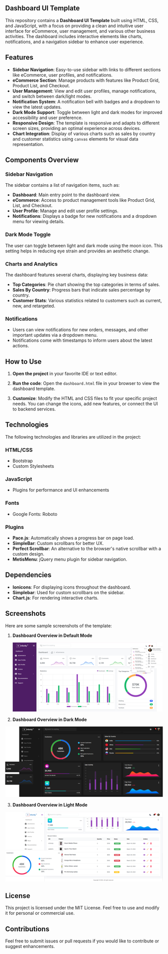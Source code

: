 ## Dashboard UI Template
This repository contains a **Dashboard UI Template** built using HTML, CSS, and JavaScript, with a focus on providing a clean and intuitive user interface for eCommerce, user management, and various other business activities. The dashboard includes interactive elements like charts, notifications, and a navigation sidebar to enhance user experience.


## Features

- **Sidebar Navigation**: Easy-to-use sidebar with links to different sections like eCommerce, user profiles, and notifications.
- **eCommerce Section**: Manage products with features like Product Grid, Product List, and Checkout.
- **User Management**: View and edit user profiles, manage notifications, and switch between dark/light modes.
- **Notification System**: A notification bell with badges and a dropdown to view the latest updates.
- **Dark Mode Support**: Toggle between light and dark modes for improved accessibility and user preference.
- **Responsive Design**: The template is responsive and adapts to different screen sizes, providing an optimal experience across devices.
- **Chart Integration**: Display of various charts such as sales by country and customer statistics using `canvas` elements for visual data representation.


## Components Overview

### Sidebar Navigation
The sidebar contains a list of navigation items, such as:
- **Dashboard**: Main entry point to the dashboard view.
- **eCommerce**: Access to product management tools like Product Grid, List, and Checkout.
- **User Profile**: Manage and edit user profile settings.
- **Notifications**: Displays a badge for new notifications and a dropdown menu for viewing details.


### Dark Mode Toggle
The user can toggle between light and dark mode using the moon icon. This setting helps in reducing eye strain and provides an aesthetic change.


### Charts and Analytics
The dashboard features several charts, displaying key business data:
- **Top Categories**: Pie chart showing the top categories in terms of sales.
- **Sales By Country**: Progress bars that indicate sales percentage by country.
- **Customer Stats**: Various statistics related to customers such as current, new, and retargeted.


### Notifications
- Users can view notifications for new orders, messages, and other important updates via a dropdown menu.
- Notifications come with timestamps to inform users about the latest actions.

## How to Use
1. **Open the project** in your favorite IDE or text editor.

2. **Run the code**:
   Open the `dashboard.html` file in your browser to view the dashboard template.

3. **Customize**:
   Modify the HTML and CSS files to fit your specific project needs. You can change the icons, add new features, or connect the UI to backend services.

## Technologies
The following technologies and libraries are utilized in the project:

### **HTML/CSS**
- Bootstrap
- Custom Stylesheets

### **JavaScript**
- Plugins for performance and UI enhancements

### **Fonts**
- Google Fonts: Roboto

### **Plugins**
- **Pace.js**: Automatically shows a progress bar on page load.
- **SimpleBar**: Custom scrollbars for better UX.
- **Perfect Scrollbar**: An alternative to the browser's native scrollbar with a custom design.
- **MetisMenu**: jQuery menu plugin for sidebar navigation.

## Dependencies

- **Ionicons**: For displaying icons throughout the dashboard.
- **Simplebar**: Used for custom scrollbars on the sidebar.
- **Chart.js**: For rendering interactive charts.





## Screenshots
Here are some sample screenshots of the template:


1. **Dashboard Overview in Default Mode**

   <p align="center"><a href="#" target="_blank"><img src="/super-admin/assets/images/output/defalut.png" width="" alt="output"></a></p>



2. **Dashboard Overview in Dark Mode**

 <p align="center"><a href="#" target="_blank"><img src="/super-admin/assets/images/output/darkmode display.png" width="" alt="output"></a></p>



3. **Dashboard Overview in Light Mode**

<p align="center"><a href="#" target="_blank"><img src="/super-admin/assets/images/output/lightmode.png" width="" alt="output"></a></p>



## License

This project is licensed under the MIT License. Feel free to use and modify it for personal or commercial use.

## Contributions

Feel free to submit issues or pull requests if you would like to contribute or suggest enhancements.

